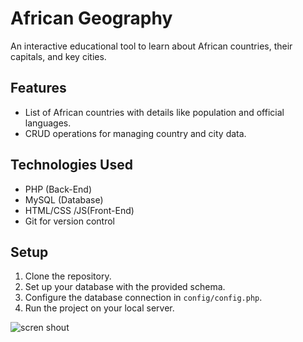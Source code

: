 # African Geography 

An interactive educational tool to learn about African countries, their capitals, and key cities.

## Features
- List of African countries with details like population and official languages.
- CRUD operations for managing country and city data.

## Technologies Used
- PHP (Back-End)
- MySQL (Database)
- HTML/CSS /JS(Front-End)
- Git for version control

## Setup
1. Clone the repository.
2. Set up your database with the provided schema.
3. Configure the database connection in `config/config.php`.
4. Run the project on your local server.

<img src="/Educational-website/img_page/img-project-reademe.png" alt="scren shout">